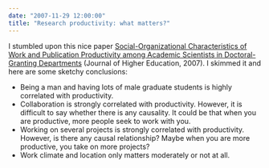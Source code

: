```yaml
---
date: "2007-11-29 12:00:00"
title: "Research productivity: what matters?"
---
```




I stumbled upon this nice paper [Social-Organizational Characteristics of Work and Publication Productivity among Academic Scientists in Doctoral-Granting Departments](http://muse.jhu.edu/login?auth=0&amp;type=summary&amp;url=/journals/journal_of_higher_education/v078/78.5fox.pdf) (Journal of Higher Education, 2007). I skimmed it and here are some sketchy conclusions:

- Being a man and having lots of male graduate students is highly correlated with productivity.
- Collaboration is strongly correlated with productivity. However, it is difficult to say whether there is any causality. It could be that when you are productive, more people seek to work with you.
- Working on several projects is strongly correlated with productivity. However, is there any causal relationship? Maybe when you are more productive, you take on more projects?
- Work climate and location only matters moderately or not at all.

